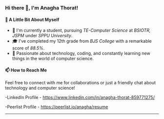 ### Hi there 👋, I'm Anagha Thorat!

#### 🌱 A Little Bit About Myself

- 🔭 I'm currently a student, pursuing *TE-Computer Science* at *BSIOTR, JSPM* under *SPPU University*.
- 🎓 I've completed my 12th grade from *BJS College* with a remarkable score of *88.5%*.
- 🌟 Passionate about technology, coding, and constantly learning new things in the world of computer science.

#### 📫 How to Reach Me

Feel free to connect with me for collaborations or just a friendly chat about technology and computer science!

-LinkedIn Profile - https://www.linkedin.com/in/anagha-thorat-859771275/

-Peerlist Profile - https://peerlist.io/anagha/resume

---

